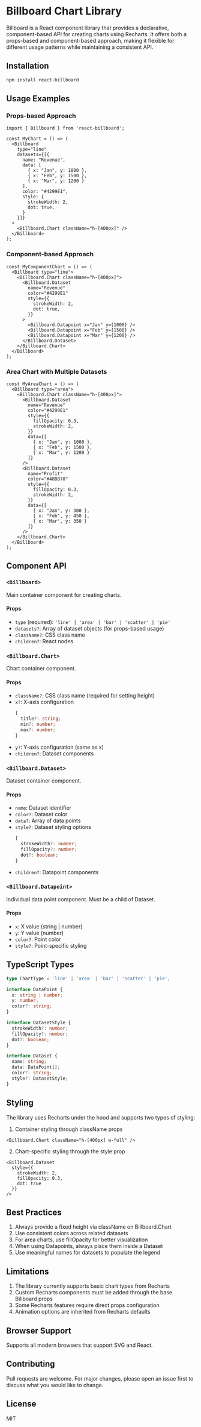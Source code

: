# Billboard Chart Library

Billboard is a React component library that provides a declarative, component-based API for creating charts using Recharts. It offers both a props-based and component-based approach, making it flexible for different usage patterns while maintaining a consistent API.

## Installation

```bash
npm install react-billboard
```

## Usage Examples

### Props-based Approach
```tsx
import { Billboard } from 'react-billboard';

const MyChart = () => (
  <Billboard 
    type="line"
    datasets={[{
      name: "Revenue",
      data: [
        { x: "Jan", y: 1000 },
        { x: "Feb", y: 1500 },
        { x: "Mar", y: 1200 }
      ],
      color: "#4299E1",
      style: {
        strokeWidth: 2,
        dot: true,
      }
    }]}
  >
    <Billboard.Chart className="h-[400px]" />
  </Billboard>
);
```

### Component-based Approach
```tsx
const MyComponentChart = () => (
  <Billboard type="line">
    <Billboard.Chart className="h-[400px]">
      <Billboard.Dataset 
        name="Revenue" 
        color="#4299E1"
        style={{
          strokeWidth: 2,
          dot: true,
        }}
      >
        <Billboard.Datapoint x="Jan" y={1000} />
        <Billboard.Datapoint x="Feb" y={1500} />
        <Billboard.Datapoint x="Mar" y={1200} />
      </Billboard.Dataset>
    </Billboard.Chart>
  </Billboard>
);
```

### Area Chart with Multiple Datasets
```tsx
const MyAreaChart = () => (
  <Billboard type="area">
    <Billboard.Chart className="h-[400px]">
      <Billboard.Dataset
        name="Revenue"
        color="#4299E1"
        style={{
          fillOpacity: 0.3,
          strokeWidth: 2,
        }}
        data={[
          { x: "Jan", y: 1000 },
          { x: "Feb", y: 1500 },
          { x: "Mar", y: 1200 }
        ]}
      />
      <Billboard.Dataset
        name="Profit"
        color="#48BB78"
        style={{
          fillOpacity: 0.3,
          strokeWidth: 2,
        }}
        data={[
          { x: "Jan", y: 300 },
          { x: "Feb", y: 450 },
          { x: "Mar", y: 350 }
        ]}
      />
    </Billboard.Chart>
  </Billboard>
);
```

## Component API

### `<Billboard>`

Main container component for creating charts.

#### Props
- `type` (required): `'line' | 'area' | 'bar' | 'scatter' | 'pie'`
- `datasets?`: Array of dataset objects (for props-based usage)
- `className?`: CSS class name
- `children?`: React nodes

### `<Billboard.Chart>`

Chart container component.

#### Props
- `className?`: CSS class name (required for setting height)
- `x?`: X-axis configuration
  ```typescript
  {
    title?: string;
    min?: number;
    max?: number;
  }
  ```
- `y?`: Y-axis configuration (same as x)
- `children?`: Dataset components

### `<Billboard.Dataset>`

Dataset container component.

#### Props
- `name`: Dataset identifier
- `color?`: Dataset color
- `data?`: Array of data points
- `style?`: Dataset styling options
  ```typescript
  {
    strokeWidth?: number;
    fillOpacity?: number;
    dot?: boolean;
  }
  ```
- `children?`: Datapoint components

### `<Billboard.Datapoint>`

Individual data point component. Must be a child of Dataset.

#### Props
- `x`: X value (string | number)
- `y`: Y value (number)
- `color?`: Point color
- `style?`: Point-specific styling

## TypeScript Types

```typescript
type ChartType = 'line' | 'area' | 'bar' | 'scatter' | 'pie';

interface DataPoint {
  x: string | number;
  y: number;
  color?: string;
}

interface DatasetStyle {
  strokeWidth?: number;
  fillOpacity?: number;
  dot?: boolean;
}

interface Dataset {
  name: string;
  data: DataPoint[];
  color?: string;
  style?: DatasetStyle;
}
```

## Styling

The library uses Recharts under the hood and supports two types of styling:

1. Container styling through className props
```tsx
<Billboard.Chart className="h-[400px] w-full" />
```

2. Chart-specific styling through the style prop
```tsx
<Billboard.Dataset
  style={{
    strokeWidth: 2,
    fillOpacity: 0.3,
    dot: true
  }}
/>
```

## Best Practices

1. Always provide a fixed height via className on Billboard.Chart
2. Use consistent colors across related datasets
3. For area charts, use fillOpacity for better visualization
4. When using Datapoints, always place them inside a Dataset
5. Use meaningful names for datasets to populate the legend

## Limitations

1. The library currently supports basic chart types from Recharts
2. Custom Recharts components must be added through the base Billboard props
3. Some Recharts features require direct props configuration
4. Animation options are inherited from Recharts defaults

## Browser Support

Supports all modern browsers that support SVG and React.

## Contributing

Pull requests are welcome. For major changes, please open an issue first to discuss what you would like to change.

## License

MIT